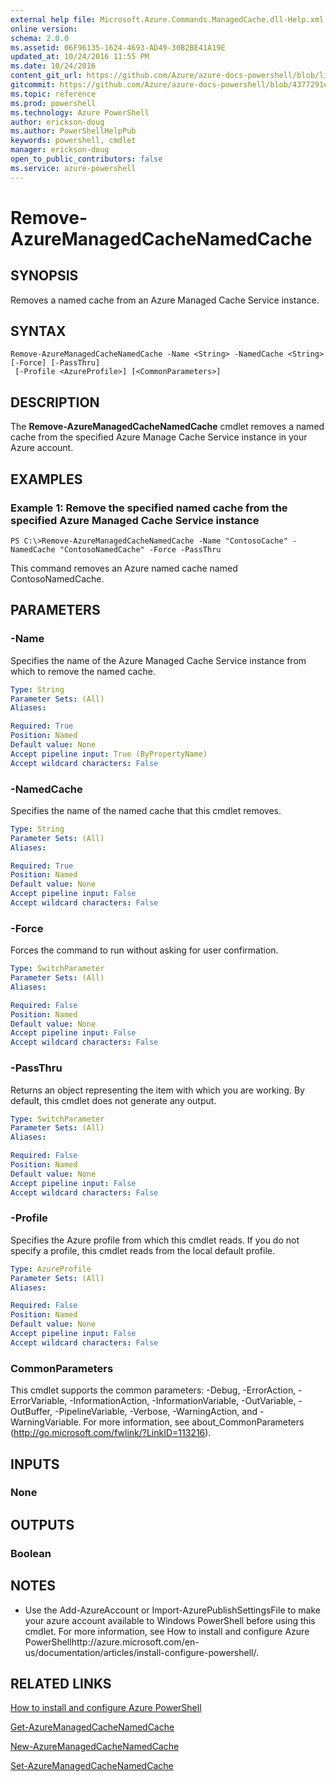 ```yaml
---
external help file: Microsoft.Azure.Commands.ManagedCache.dll-Help.xml
online version: 
schema: 2.0.0
ms.assetid: 06F96135-1624-4693-AD49-30B2BE41A19E
updated_at: 10/24/2016 11:55 PM
ms.date: 10/24/2016
content_git_url: https://github.com/Azure/azure-docs-powershell/blob/live/azureps-cmdlets-docs/ServiceManagement/Azure.ManagedCache/v0.9.8/Remove-AzureManagedCacheNamedCache.md
gitcommit: https://github.com/Azure/azure-docs-powershell/blob/4377291ee360e58e2c1c5d644155daf6a0279055/azureps-cmdlets-docs/ServiceManagement/Azure.ManagedCache/v0.9.8/Remove-AzureManagedCacheNamedCache.md
ms.topic: reference
ms.prod: powershell
ms.technology: Azure PowerShell
author: erickson-doug
ms.author: PowerShellHelpPub
keywords: powershell, cmdlet
manager: erickson-doug
open_to_public_contributors: false
ms.service: azure-powershell
---
```


# Remove-AzureManagedCacheNamedCache

## SYNOPSIS
Removes a named cache from an Azure Managed Cache Service instance.

## SYNTAX

```
Remove-AzureManagedCacheNamedCache -Name <String> -NamedCache <String> [-Force] [-PassThru]
 [-Profile <AzureProfile>] [<CommonParameters>]
```

## DESCRIPTION
The **Remove-AzureManagedCacheNamedCache** cmdlet removes a named cache from the specified Azure Manage Cache Service instance in your Azure account.

## EXAMPLES

### Example 1: Remove the specified named cache from the specified Azure Managed Cache Service instance
```
PS C:\>Remove-AzureManagedCacheNamedCache -Name "ContosoCache" -NamedCache "ContosoNamedCache" -Force -PassThru
```

This command removes an Azure named cache named ContosoNamedCache.

## PARAMETERS

### -Name
Specifies the name of the Azure Managed Cache Service instance from which to remove the named cache.

```yaml
Type: String
Parameter Sets: (All)
Aliases: 

Required: True
Position: Named
Default value: None
Accept pipeline input: True (ByPropertyName)
Accept wildcard characters: False
```

### -NamedCache
Specifies the name of the named cache that this cmdlet removes.

```yaml
Type: String
Parameter Sets: (All)
Aliases: 

Required: True
Position: Named
Default value: None
Accept pipeline input: False
Accept wildcard characters: False
```

### -Force
Forces the command to run without asking for user confirmation.

```yaml
Type: SwitchParameter
Parameter Sets: (All)
Aliases: 

Required: False
Position: Named
Default value: None
Accept pipeline input: False
Accept wildcard characters: False
```

### -PassThru
Returns an object representing the item with which you are working.
By default, this cmdlet does not generate any output.

```yaml
Type: SwitchParameter
Parameter Sets: (All)
Aliases: 

Required: False
Position: Named
Default value: None
Accept pipeline input: False
Accept wildcard characters: False
```

### -Profile
Specifies the Azure profile from which this cmdlet reads.
If you do not specify a profile, this cmdlet reads from the local default profile.

```yaml
Type: AzureProfile
Parameter Sets: (All)
Aliases: 

Required: False
Position: Named
Default value: None
Accept pipeline input: False
Accept wildcard characters: False
```

### CommonParameters
This cmdlet supports the common parameters: -Debug, -ErrorAction, -ErrorVariable, -InformationAction, -InformationVariable, -OutVariable, -OutBuffer, -PipelineVariable, -Verbose, -WarningAction, and -WarningVariable. For more information, see about_CommonParameters (http://go.microsoft.com/fwlink/?LinkID=113216).

## INPUTS

### None

## OUTPUTS

### Boolean

## NOTES
* Use the Add-AzureAccount or Import-AzurePublishSettingsFile to make your azure account available to Windows PowerShell before using this cmdlet. For more information, see How to install and configure Azure PowerShellhttp://azure.microsoft.com/en-us/documentation/articles/install-configure-powershell/.

## RELATED LINKS

[How to install and configure Azure PowerShell](http://azure.microsoft.com/en-us/documentation/articles/install-configure-powershell/)

[Get-AzureManagedCacheNamedCache](xref:ServiceManagement/Azure.ManagedCache/v0.9.8/Get-AzureManagedCacheNamedCache.md)

[New-AzureManagedCacheNamedCache](xref:ServiceManagement/Azure.ManagedCache/v0.9.8/New-AzureManagedCacheNamedCache.md)

[Set-AzureManagedCacheNamedCache](xref:ServiceManagement/Azure.ManagedCache/v0.9.8/Set-AzureManagedCacheNamedCache.md)


